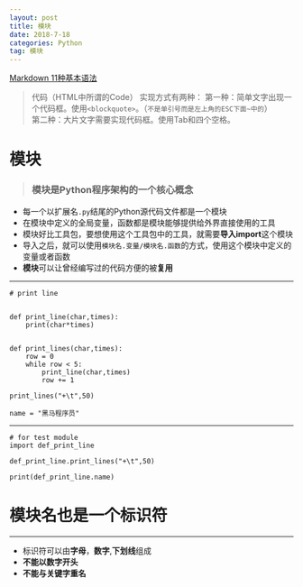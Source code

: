 ```yaml
---
layout: post
title: 模块
date: 2018-7-18
categories: Python
tag: 模块
---
```

[Markdown 11种基本语法](https://www.cnblogs.com/hnrainll/p/3514637.html)
> 代码（HTML中所谓的Code）
实现方式有两种：
第一种：简单文字出现一个代码框。使用`<blockquote>`。（`不是单引号而是左上角的ESC下面~中的`）  
第二种：大片文字需要实现代码框。使用Tab和四个空格。
# 模块
> ### **模块是Python程序架构的一个核心概念**

* 每一个以扩展名`.py`结尾的Python源代码文件都是一个模块
* 在模块中定义的全局变量，函数都是模块能够提供给外界直接使用的工具
* 模块好比工具包，要想使用这个工具包中的工具，就需要**导入import**这个模块
* 导入之后，就可以使用`模块名.变量/模块名.函数`的方式，使用这个模块中定义的变量或者函数
* **模块**可以让曾经编写过的代码方便的被**复用**
------------------------------------
    # print line


    def print_line(char,times):
        print(char*times)


    def print_lines(char,times):
        row = 0
        while row < 5:
            print_line(char,times)
            row += 1

    print_lines("+\t",50)

    name = "黑马程序员"  
-------------------------------
    # for test module
    import def_print_line

    def_print_line.print_lines("+\t",50)

    print(def_print_line.name)

# 模块名也是一个标识符
----------------------
* 标识符可以由**字母**，**数字**,**下划线**组成
* **不能以数字开头**
* **不能与关键字重名**
